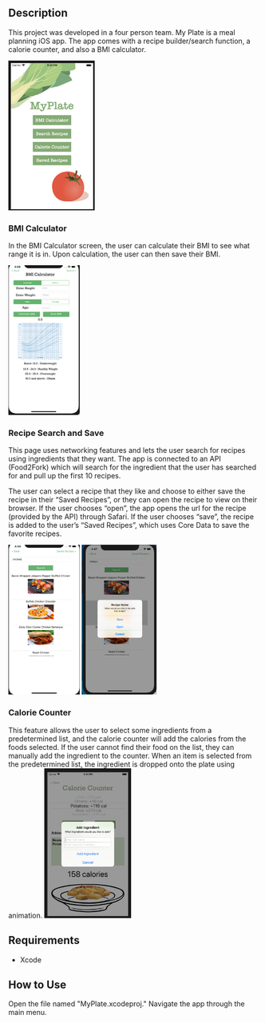## Description
This project was developed in a four person team.
My Plate is a meal planning iOS app. The app comes with a recipe builder/search function, a calorie counter, and also a BMI calculator. 

<img src='mainMenu.png' height=300>

### BMI Calculator
In the BMI Calculator screen, the user can calculate their BMI to see what range it is in. Upon calculation, the user can then save their BMI.

<img src='bmiCalc.png' height=300>

### Recipe Search and Save
This page uses networking features and lets the user search for recipes using ingredients that they want. The app is connected to an API (Food2Fork) which will search for the ingredient that the user has searched for and pull up the first 10 recipes. 

The user can select a recipe that they like and choose to either save the recipe in their “Saved Recipes”, or they can open the recipe to view on their browser. If the user chooses “open”, the app opens the url for the recipe (provided by the API) through Safari. If the user chooses “save”, the recipe is added to the user’s “Saved Recipes”, which uses Core Data to save the favorite recipes.

<img src='recipeSearch.png' height=300>  <img src='saveRecipe.png' height=300>

### Calorie Counter
This feature allows the user to select some ingredients from a predetermined list, and the calorie counter will add the calories from the foods selected. If the user cannot find their food on the list, they can manually add the ingredient to the counter. When an item is selected from the predetermined list, the ingredient is dropped onto the plate using animation.
<img src='calorieCounter.png' height=300>


## Requirements
- Xcode

## How to Use
Open the file named "MyPlate.xcodeproj." Navigate the app through the main menu. 
